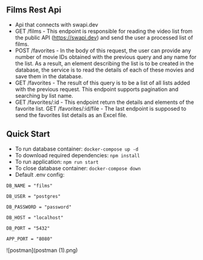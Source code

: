 ## Films Rest Api
* Api that connects with swapi.dev
* GET /films - This endpoint is responsible for reading the video list from the public API (https://swapi.dev) and send the user a processed list of films.
* POST /favorites - In the body of this request, the user can provide any number of movie IDs obtained with the previous query and any name for the list. As a result, an element describing the list is to be created in the database, the service is to read the details of each of these movies and save them in the database.
* GET /favorites - The result of this query is to be a list of all lists added with the previous request. This endpoint supports pagination and searching by list name.
* GET /favorites/:id - This endpoint return the details and elements of the favorite list.
GET /favorites/:id/file - The last endpoint is supposed to send the favorites list details as an Excel file.

## Quick Start
* To run database container: ``` docker-compose up -d ```
* To download required dependencies: ``` npm install ```
* To run application: ``` npm run start ```
* To close database container: ``` docker-compose down ```
* Default .env config: 
```plaintext
DB_NAME = "films"

DB_USER = "postgres"

DB_PASSWORD = "password"

DB_HOST = "localhost"

DB_PORT = "5432"

APP_PORT = "8080"
```
![postman](postman (1).png)
